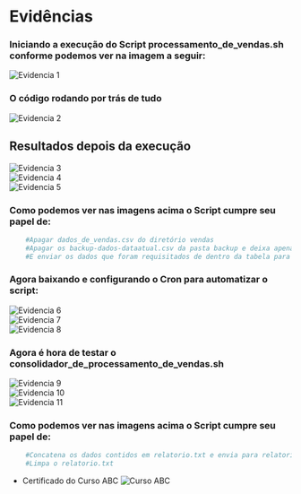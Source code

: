 # Evidências


### Iniciando a execução do Script processamento_de_vendas.sh conforme podemos ver na imagem a seguir:


![Evidencia 1](https://github.com/TrInfra/Compass/assets/90692553/9acd6c1c-a93d-4d5e-91b7-2d798c4d9892)  

### O código rodando por trás de tudo
![Evidencia 2](https://github.com/TrInfra/Compass/assets/90692553/511557e9-b6c9-4186-9c2c-ec8c3faeec21)  
## Resultados depois da execução
![Evidencia 3](https://github.com/TrInfra/Compass/assets/90692553/9161a3ac-703a-4a32-a197-59897f8f3131)  
![Evidencia 4](https://github.com/TrInfra/Compass/assets/90692553/1c495a5b-af77-4e59-aae8-ecb0a3038131)  
![Evidencia 5](https://github.com/TrInfra/Compass/assets/90692553/1bcfa323-9c1b-4cf7-9af6-c442dcb859b3)
### Como podemos ver nas imagens acima o Script cumpre seu papel de:
```bash
    #Apagar dados_de_vendas.csv do diretório vendas
    #Apagar os backup-dados-dataatual.csv da pasta backup e deixa apenas o zip que foi criado
    #E enviar os dados que foram requisitados de dentro da tabela para o relatorio.txt 
```
### Agora baixando e configurando o Cron para automatizar o script:
![Evidencia 6](https://github.com/TrInfra/Compass/assets/90692553/72690855-f1aa-449c-9db4-46d14f09b59c)  
![Evidencia 7](https://github.com/TrInfra/Compass/assets/90692553/413c955d-ab4f-4bfb-98ec-13fd5dd99532)  
![Evidencia 8](https://github.com/TrInfra/Compass/assets/90692553/cbb324a5-b586-4b1e-94dd-4ac4163eca99)

### Agora é hora de testar o consolidador_de_processamento_de_vendas.sh

![Evidencia 9](https://github.com/TrInfra/Compass/assets/90692553/3245c450-d81a-4ac0-ad20-ecf9fabed5a8)  
![Evidencia 10](https://github.com/TrInfra/Compass/assets/90692553/fc5cee03-3db2-4c79-8148-c5aed105c03b)  
![Evidencia 11](https://github.com/TrInfra/Compass/assets/90692553/99d49588-7749-4db9-9da4-36da69e57b61)
### Como podemos ver nas imagens acima o Script cumpre seu papel de:
```bash
    #Concatena os dados contidos em relatorio.txt e envia para relatorio_fina.txt
    #Limpa o relatorio.txt
```
- Certificado do Curso ABC
![Curso ABC](https://github.com/TrInfra/Compass/assets/90692553/557c69ee-04da-4432-98a1-8868abbb6012)